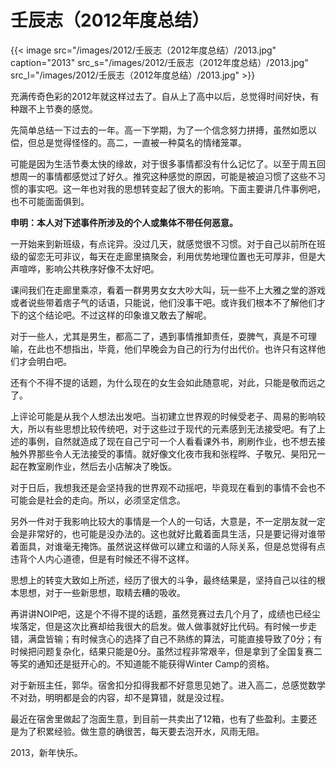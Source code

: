 # 壬辰志（2012年度总结）


{{< image src="/images/2012/壬辰志（2012年度总结）/2013.jpg" caption="2013" src_s="/images/2012/壬辰志（2012年度总结）/2013.jpg" src_l="/images/2012/壬辰志（2012年度总结）/2013.jpg" >}}

充满传奇色彩的2012年就这样过去了。自从上了高中以后，总觉得时间好快，有种跟不上节奏的感觉。

先简单总结一下过去的一年。高一下学期，为了一个信念努力拼搏，虽然如愿以偿，但总是觉得怪怪的。高二，一直被一种莫名的情绪笼罩。

可能是因为生活节奏太快的缘故，对于很多事情都没有什么记忆了。以至于周五回想周一的事情都感觉过了好久。推究这种感觉的原因，可能是被迫习惯了这些不习惯的事实吧。这一年也对我的思想转变起了很大的影响。下面主要讲几件事例吧，也不可能面面俱到。

**申明：本人对下述事件所涉及的个人或集体不带任何恶意。**

一开始来到新班级，有点诧异。没过几天，就感觉很不习惯。对于自己以前所在班级的留恋无可非议，每天在走廊里搞聚会，利用优势地理位置也无可厚非，但是大声喧哗，影响公共秩序好像不太好吧。

课间我们在走廊里乘凉，看着一群男男女女大吵大叫，玩一些不上大雅之堂的游戏或者说些带着痞子气的话语，只能说，他们没事干吧。或许我们根本不了解他们才下的这个结论吧。不过这样的印象谁又敢去了解呢。

对于一些人，尤其是男生，都高二了，遇到事情推卸责任，耍脾气，真是不可理喻，在此也不想指出，毕竟，他们早晚会为自己的行为付出代价。也许只有这样他们才会明白吧。

还有个不得不提的话题，为什么现在的女生会如此随意呢，对此，只能是敬而远之了。

上评论可能是从我个人想法出发吧。当初建立世界观的时候受老子、周易的影响较大，所以有些思想比较传统吧，对于这些过于现代的元素感到无法接受吧。有了上述的事例，自然就造成了现在自己宁可一个人看看课外书，刷刷作业，也不想去接触外界那些令人无法接受的事情。就好像文化夜市我和张程晔、子敬兄、昊阳兄一起在教室刷作业，然后去小店解决了晚饭。

对于日后，我想我还是会坚持我的世界观不动摇吧，毕竟现在看到的事情不会也不可能会是社会的走向。所以，必须坚定信念。

另外一件对于我影响比较大的事情是一个人的一句话，大意是，不一定朋友就一定会是非常好的，也可能是没办法的。这也就好比戴着面具生活，只是要记得对谁带着面具，对谁毫无掩饰。虽然说这样做可以建立和谐的人际关系，但是总觉得有点违背个人内心道德，但是有时候还不得不这样。

思想上的转变大致如上所述，经历了很大的斗争，最终结果是，坚持自己以往的根本思想，对于一些新思想，取精去糟的吸收。

再讲讲NOIP吧，这是个不得不提的话题，虽然竞赛过去几个月了，成绩也已经尘埃落定，但是这次比赛却给我很大的启发。做人做事就好比代码。有时候一步走错，满盘皆输；有时候贪心的选择了自己不熟练的算法，可能直接导致了0分；有时候把问题复杂化，结果只能是0分。虽然过程非常艰辛，但是拿到了全国复赛二等奖的通知还是挺开心的。不知道能不能获得Winter Camp的资格。

对于新班主任，郭华。宿舍扣分扣得我都不好意思见她了。进入高二，总感觉数学不对劲，明明都是会的内容，却不是算错，就是没过程。

最近在宿舍里做起了泡面生意，到目前一共卖出了12箱，也有了些盈利。主要还是为了积累经验。做生意的确很苦，每天要去泡开水，风雨无阻。

2013，新年快乐。
